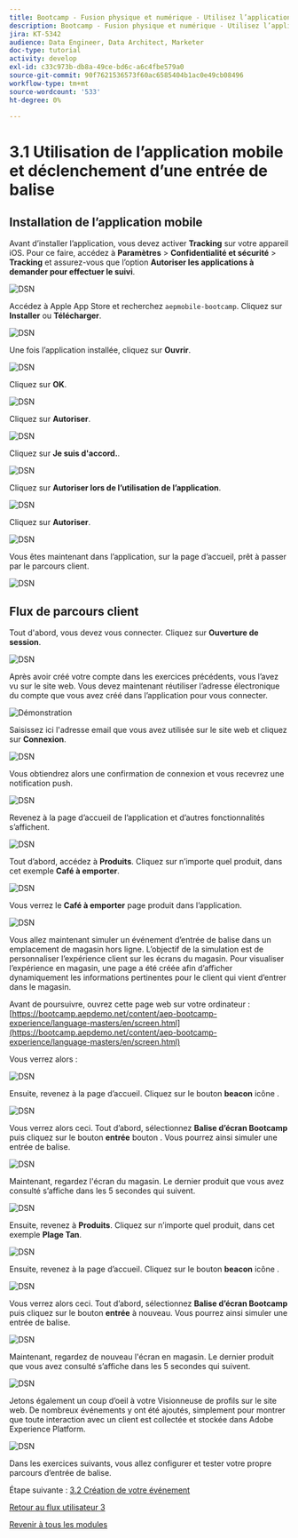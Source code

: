 ```yaml
---
title: Bootcamp - Fusion physique et numérique - Utilisez l’application mobile et déclenchez une entrée de balise.
description: Bootcamp - Fusion physique et numérique - Utilisez l’application mobile et déclenchez une entrée de balise.
jira: KT-5342
audience: Data Engineer, Data Architect, Marketer
doc-type: tutorial
activity: develop
exl-id: c33c973b-db8a-49ce-bd6c-a6c4fbe579a0
source-git-commit: 90f7621536573f60ac6585404b1ac0e49cb08496
workflow-type: tm+mt
source-wordcount: '533'
ht-degree: 0%

---
```


# 3.1 Utilisation de l’application mobile et déclenchement d’une entrée de balise

## Installation de l’application mobile

Avant d’installer l’application, vous devez activer **Tracking** sur votre appareil iOS. Pour ce faire, accédez à **Paramètres** > **Confidentialité et sécurité** > **Tracking** et assurez-vous que l’option **Autoriser les applications à demander pour effectuer le suivi**.

![DSN](./../uc3/images/app4.png)

Accédez à Apple App Store et recherchez `aepmobile-bootcamp`. Cliquez sur **Installer** ou **Télécharger**.

![DSN](./../uc3/images/app1.png)

Une fois l’application installée, cliquez sur **Ouvrir**.

![DSN](./../uc3/images/app2.png)

Cliquez sur **OK**.

![DSN](./../uc3/images/app9.png)

Cliquez sur **Autoriser**.

![DSN](./../uc3/images/app3.png)

Cliquez sur **Je suis d&#39;accord.**.

![DSN](./../uc3/images/app7.png)

Cliquez sur **Autoriser lors de l’utilisation de l’application**.

![DSN](./../uc3/images/app8.png)

Cliquez sur **Autoriser**.

![DSN](./../uc3/images/app5.png)

Vous êtes maintenant dans l’application, sur la page d’accueil, prêt à passer par le parcours client.

![DSN](./../uc3/images/app12.png)

## Flux de parcours client

Tout d&#39;abord, vous devez vous connecter. Cliquez sur **Ouverture de session**.

![DSN](./images/app13.png)

Après avoir créé votre compte dans les exercices précédents, vous l’avez vu sur le site web. Vous devez maintenant réutiliser l’adresse électronique du compte que vous avez créé dans l’application pour vous connecter.

![Démonstration](./images/pv1.png)

Saisissez ici l&#39;adresse email que vous avez utilisée sur le site web et cliquez sur **Connexion**.

![DSN](./images/app14.png)

Vous obtiendrez alors une confirmation de connexion et vous recevrez une notification push.

![DSN](./images/app15.png)

Revenez à la page d’accueil de l’application et d’autres fonctionnalités s’affichent.

![DSN](./images/app17.png)

Tout d’abord, accédez à **Produits**. Cliquez sur n’importe quel produit, dans cet exemple **Café à emporter**.

![DSN](./images/app19.png)

Vous verrez le **Café à emporter** page produit dans l’application.

![DSN](./images/app20.png)

Vous allez maintenant simuler un événement d’entrée de balise dans un emplacement de magasin hors ligne. L’objectif de la simulation est de personnaliser l’expérience client sur les écrans du magasin. Pour visualiser l’expérience en magasin, une page a été créée afin d’afficher dynamiquement les informations pertinentes pour le client qui vient d’entrer dans le magasin.

Avant de poursuivre, ouvrez cette page web sur votre ordinateur : [https://bootcamp.aepdemo.net/content/aep-bootcamp-experience/language-masters/en/screen.html](https://bootcamp.aepdemo.net/content/aep-bootcamp-experience/language-masters/en/screen.html)

Vous verrez alors :

![DSN](./images/screen1.png)

Ensuite, revenez à la page d’accueil. Cliquez sur le bouton **beacon** icône .

![DSN](./images/app23.png)

Vous verrez alors ceci. Tout d’abord, sélectionnez **Balise d’écran Bootcamp** puis cliquez sur le bouton **entrée** bouton . Vous pourrez ainsi simuler une entrée de balise.

![DSN](./images/app21.png)

Maintenant, regardez l&#39;écran du magasin. Le dernier produit que vous avez consulté s’affiche dans les 5 secondes qui suivent.

![DSN](./images/screen2.png)

Ensuite, revenez à **Produits**. Cliquez sur n’importe quel produit, dans cet exemple **Plage Tan**.

![DSN](./images/app22.png)

Ensuite, revenez à la page d’accueil. Cliquez sur le bouton **beacon** icône .

![DSN](./images/app23.png)

Vous verrez alors ceci. Tout d’abord, sélectionnez **Balise d’écran Bootcamp** puis cliquez sur le bouton **entrée** à nouveau. Vous pourrez ainsi simuler une entrée de balise.

![DSN](./images/app21.png)

Maintenant, regardez de nouveau l&#39;écran en magasin. Le dernier produit que vous avez consulté s’affiche dans les 5 secondes qui suivent.

![DSN](./images/screen3.png)

Jetons également un coup d’oeil à votre Visionneuse de profils sur le site web. De nombreux événements y ont été ajoutés, simplement pour montrer que toute interaction avec un client est collectée et stockée dans Adobe Experience Platform.

![DSN](./images/screen4.png)

Dans les exercices suivants, vous allez configurer et tester votre propre parcours d’entrée de balise.

Étape suivante : [3.2 Création de votre événement](./ex2.md)

[Retour au flux utilisateur 3](./uc3.md)

[Revenir à tous les modules](../../overview.md)
